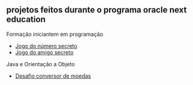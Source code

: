 ## projetos feitos durante o programa oracle next education

Formação iniciantem em programação
- [Jogo do número secreto](https://github.com/ze-xyz/desafio-numero-secreto)
- [Jogo do amigo secreto](https://github.com/ze-xyz/desafio-amigo-secreto)

Java e Orientação a Objeto
- [Desafio conversor de moedas](https://github.com/vvsze/desafio-conversor-moeda)
